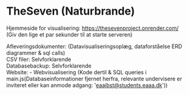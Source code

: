 # TheSeven (Naturbrande)

Hjemmeside for visualisering: https://thesevenproject.onrender.com/<br>
(Giv den lige et par sekunder til at starte serveren)

Afleveringsdokumenter: (Datavisualiseringsoplæg, dataforståelse ERD diagrammer & sql calls)<br>
CSV filer: Selvforklarende<br>
Databasebackup: Selvforklarende<br>
Website: - Webvisualisering (Kode dertil & SQL queries i main.js(Databaseinformationer fjernet herfra, relevante undervisere er inviteret eller kan anmode adgang: 'eaajbst@students.eaaa.dk'))<br>
